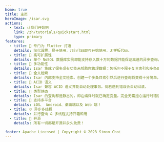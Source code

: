 ```yaml
---
home: true
title: 主页
heroImage: /isar.svg
actions:
  - text: 让我们开始吧
    link: /zh/tutorials/quickstart.html
    type: primary
features:
  - title: 💙 专门为 Flutter 打造
    details: 简化设置，易于使用，几行代码即可开始使用，无样板代码。
  - title: 🚀 高可扩展性
    details: 单个 NoSQL 数据库实例即能支持存入数十万的数据并能保证高速的异步查询。
  - title: 🍭 多功能性
    details: Isar 集成了很多现有功能来帮助你管理数据：包括但不限于复合索引和多条目索引、查询修改器、支持 JSON 等。
  - title: 🔎 全文检索
    details: Isar 内部支持全文检索。创建一个多条目索引然后进行查询将变得十分简单。
  - title: 🧪 ACID 语义
    details: Isar 兼容 ACID 语义并能自动处理事务。倘若遇到错误会自动回滚。
  - title: 💃 类型静态
    details: Isar 的查询都是静态的，即在编译时就已确定变量。完全无需担心运行时错误。
  - title: 📱 支持多平台
    details: iOS、 Android、桌面端以及 Web 端！
  - title: ⏱ 异步多线程
    details: 并行查询 & 多线程支持开箱即用
  - title: 🦄 开源
    details: 所有一切都是开源并永久免费！

footer: Apache Licensed | Copyright © 2023 Simon Choi
---
```

